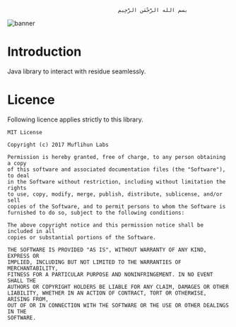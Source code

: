                                        ‫بسم الله الرَّحْمَنِ الرَّحِيمِ

![banner]
    
# Introduction
Java library to interact with residue seamlessly.

# Licence
Following licence applies strictly to this library.

```
MIT License

Copyright (c) 2017 Muflihun Labs

Permission is hereby granted, free of charge, to any person obtaining a copy
of this software and associated documentation files (the "Software"), to deal
in the Software without restriction, including without limitation the rights
to use, copy, modify, merge, publish, distribute, sublicense, and/or sell
copies of the Software, and to permit persons to whom the Software is
furnished to do so, subject to the following conditions:

The above copyright notice and this permission notice shall be included in all
copies or substantial portions of the Software.

THE SOFTWARE IS PROVIDED "AS IS", WITHOUT WARRANTY OF ANY KIND, EXPRESS OR
IMPLIED, INCLUDING BUT NOT LIMITED TO THE WARRANTIES OF MERCHANTABILITY,
FITNESS FOR A PARTICULAR PURPOSE AND NONINFRINGEMENT. IN NO EVENT SHALL THE
AUTHORS OR COPYRIGHT HOLDERS BE LIABLE FOR ANY CLAIM, DAMAGES OR OTHER
LIABILITY, WHETHER IN AN ACTION OF CONTRACT, TORT OR OTHERWISE, ARISING FROM,
OUT OF OR IN CONNECTION WITH THE SOFTWARE OR THE USE OR OTHER DEALINGS IN THE
SOFTWARE.
```

  [banner]: https://raw.githubusercontent.com/muflihun/residue-java/master/tools/ResidueJ.png

